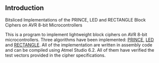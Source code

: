 ## Introduction
Bitsliced Implementations of the PRINCE, LED and RECTANGLE Block Ciphers on AVR 8-bit Microcontrollers

This is a program to implement lightweight block ciphers on AVR 8-bit microcontrollers.
Three algorithms have been implemented: [PRINCE](http://eprint.iacr.org/2012/529.pdf), [LED](https://eprint.iacr.org/2012/600.pdf) and [RECTANGLE](https://eprint.iacr.org/2014/084.pdf). All of the implementation are 
written in assembly code and can be compiled using Atmel Studio 6.2. All of them have verified the test vectors provided in the cipher specifications.